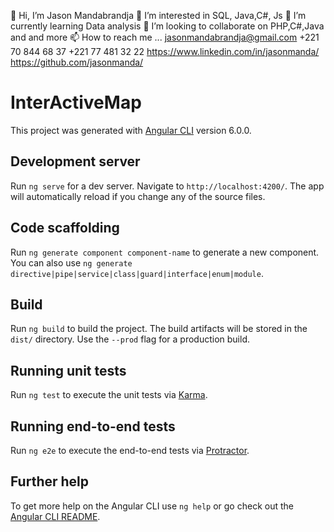👋 Hi, I’m Jason Mandabrandja 
👀 I’m interested in  SQL, Java,C#, Js
🌱 I’m currently learning Data analysis
💞️ I’m looking to collaborate on PHP,C#,Java and and more
📫 How to reach me ... 
    jasonmandabrandja@gmail.com
    +221 70 844 68 37
    +221 77 481 32 22
    https://www.linkedin.com/in/jasonmanda/
    https://github.com/jasonmanda/

# InterActiveMap

This project was generated with [Angular CLI](https://github.com/angular/angular-cli) version 6.0.0.

## Development server

Run `ng serve` for a dev server. Navigate to `http://localhost:4200/`. The app will automatically reload if you change any of the source files.

## Code scaffolding

Run `ng generate component component-name` to generate a new component. You can also use `ng generate directive|pipe|service|class|guard|interface|enum|module`.

## Build

Run `ng build` to build the project. The build artifacts will be stored in the `dist/` directory. Use the `--prod` flag for a production build.

## Running unit tests

Run `ng test` to execute the unit tests via [Karma](https://karma-runner.github.io).

## Running end-to-end tests

Run `ng e2e` to execute the end-to-end tests via [Protractor](http://www.protractortest.org/).

## Further help

To get more help on the Angular CLI use `ng help` or go check out the [Angular CLI README](https://github.com/angular/angular-cli/blob/master/README.md).

